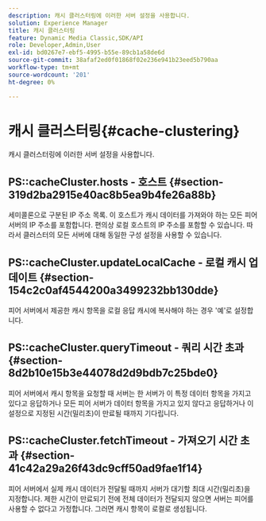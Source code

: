 ```yaml
---
description: 캐시 클러스터링에 이러한 서버 설정을 사용합니다.
solution: Experience Manager
title: 캐시 클러스터링
feature: Dynamic Media Classic,SDK/API
role: Developer,Admin,User
exl-id: bd0267e7-ebf5-4995-b55e-89cb1a58de6d
source-git-commit: 38afaf2ed0f01868f02e236e941b23eed5b790aa
workflow-type: tm+mt
source-wordcount: '201'
ht-degree: 0%

---
```


# 캐시 클러스터링{#cache-clustering}

캐시 클러스터링에 이러한 서버 설정을 사용합니다.

## PS::cacheCluster.hosts - 호스트 {#section-319d2ba2915e40ac8b5ea9b4fe26a88b}

세미콜론으로 구분된 IP 주소 목록. 이 호스트가 캐시 데이터를 가져와야 하는 모든 피어 서버의 IP 주소를 포함합니다. 편의상 로컬 호스트의 IP 주소를 포함할 수 있습니다. 따라서 클러스터의 모든 서버에 대해 동일한 구성 설정을 사용할 수 있습니다.

## PS::cacheCluster.updateLocalCache - 로컬 캐시 업데이트 {#section-154c2c0af4544200a3499232bb130dde}

피어 서버에서 제공한 캐시 항목을 로컬 응답 캐시에 복사해야 하는 경우 &#39;예&#39;로 설정합니다.

## PS::cacheCluster.queryTimeout - 쿼리 시간 초과 {#section-8d2b10e15b3e44078d2d9bdb7c25bde0}

피어 서버에서 캐시 항목을 요청할 때 서버는 한 서버가 이 특정 데이터 항목을 가지고 있다고 응답하거나 모든 피어 서버가 데이터 항목을 가지고 있지 않다고 응답하거나 이 설정으로 지정된 시간(밀리초)이 만료될 때까지 기다립니다.

## PS::cacheCluster.fetchTimeout - 가져오기 시간 초과 {#section-41c42a29a26f43dc9cff50ad9fae1f14}

피어 서버에서 실제 캐시 데이터가 전달될 때까지 서버가 대기할 최대 시간(밀리초)을 지정합니다. 제한 시간이 만료되기 전에 전체 데이터가 전달되지 않으면 서버는 피어를 사용할 수 없다고 가정합니다. 그러면 캐시 항목이 로컬로 생성됩니다.
